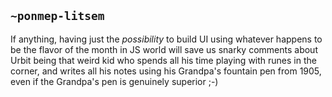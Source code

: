 ## `~ponmep-litsem`
If anything, having just the _possibility_ to build UI using whatever happens to be the flavor of the month in JS world will save us snarky comments about Urbit being that weird kid who spends all his time playing with runes in the corner, and writes all his notes using his Grandpa's fountain pen from 1905, even if the Grandpa's pen is genuinely superior ;-)

